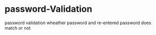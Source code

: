 # password-Validation
 password validation wheather password and re-entered password does match or not
